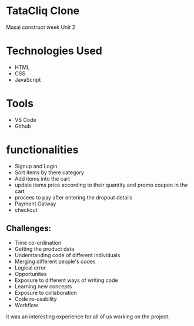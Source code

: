 # TataCliq Clone
Masai construct week Unit 2

# Technologies Used
* HTML 
* CSS
* JavaScript

# Tools
* VS Code
* Github

# functionalities
* Signup and Login
* Sort items by there category
* Add items into the cart
* update items price according to their quantity and promo coupon in the cart
* procees to pay after entering the dropout details
* Payment Gatway
* checkout

## Challenges:
- Time co-ordination
- Getting the product data
- Understanding code of different individuals
- Merging different people's codes
- Logical error
- Opportunites
- Exposure to different ways of writing code
- Learning new concepts
- Exposure to collaboration
- Code re-usability
- Workflow

it was an interesting experience for all of us working on the project.
